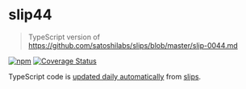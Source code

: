 # slip44

> TypeScript version of https://github.com/satoshilabs/slips/blob/master/slip-0044.md

[![npm](https://shields.io/npm/v/slip44)](https://www.npmjs.com/package/slip44) [![Coverage Status](https://coveralls.io/repos/github/futpib/slip44/badge.svg?branch=master)](https://coveralls.io/github/futpib/slip44?branch=master)

TypeScript code is [updated daily automatically](https://github.com/futpib/slip44/actions/workflows/generate.yml) from [slips](https://github.com/satoshilabs/slips/blob/master/slip-0044.md).
